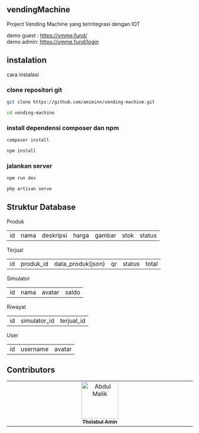 ## vendingMachine

Project Vending Machine yang terintegrasi dengan IOT

demo guest : https://vmme.fund/    
demo admin: https://vmme.fund/login

## instalation

cara instalasi

### clone repositori git

```bash
git clone https://github.com/amiminn/vending-machine.git
```

```bash
cd vending-machine
```

### install dependensi composer dan npm

```bash
composer install
```

```bash
npm install
```

### jalankan server

```bash
npm run dev
```

```bash
php artisan serve
```

## Struktur Database

Produk

<table>
    <tbody>
        <tr>
            <td>
                id
            </td>
            <td>
                nama
            </td>
            <td>
                deskripsi
            </td>
            <td>
                harga
            </td>
            <td>
                gambar
            </td>
            <td>
                stok
            </td>
            <td>
                status
            </td>
        </tr>
    </tbody>
</table>

Terjual

<table>
    <tbody>
        <tr>
            <td>
                id
            </td >
            <td>
                produk_id
            </td >
            <td>
                data_produk(json)
            </td >
            <td>
                qr
            </td >
            <td>
                status
            </td >
            <td>
                total
            </td >
        </tr>
    </tbody>
</table>

Simulator

<table>
    <tbody>
        <tr>
            <td>
                id
            </td>
            <td>
                nama
            </td>
            <td>
                avatar
            </td>
            <td>
                saldo
            </td>
        </tr>
    </tbody>
</table>

Riwayat

<table>
    <tbody>
        <tr>
            <td>
                id
            </td>
            <td>
                simulator_id
            </td>
            <td>
                terjual_id
            </td>
        </tr>
    </tbody>
</table>

User

<table>
    <tbody>
        <tr>
            <td>
                id
            </td>
            <td>
                username
            </td>
            <td>
                avatar
            </td>
        </tr>
    </tbody>
</table>

## Contributors

<table>
  <tbody>
    <tr>
      <td align="center" valign="top" width="14.28%">
        <a href="https://amiminn.my.id">
          <img src="https://pbs.twimg.com/profile_images/1710911001187749888/0oWYnaWj_400x400.jpg" width="100px;" alt="Abdul Malik"/>
          <br />
          <sub><b>Tholabul Amin</b></sub>
        </a>
      </td>
    </tr>
  </tbody>
</table>
